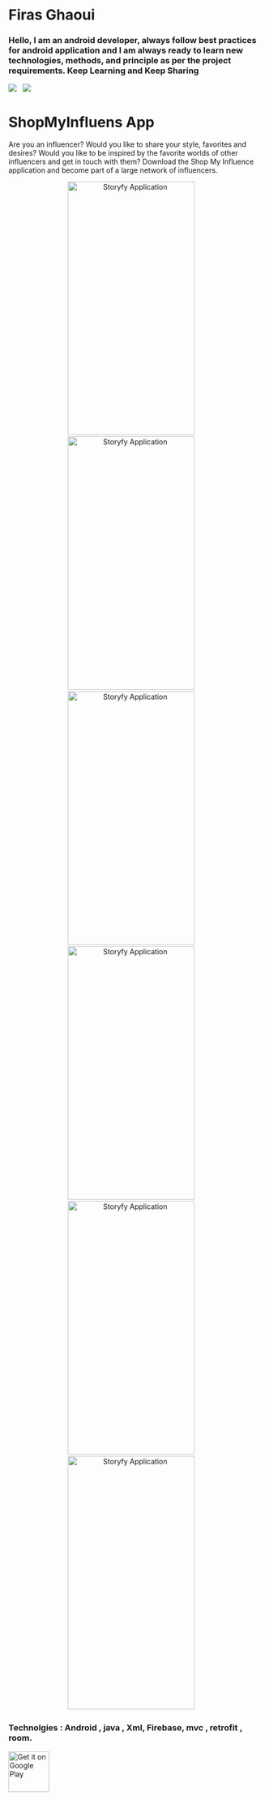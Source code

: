 # Firas Ghaoui

### Hello, I am an android developer, always follow best practices for android application and I am always ready to learn new technologies, methods, and principle as per the project requirements. Keep Learning and Keep Sharing

<a href="mailto:firas.ghaoui@gmail.com"><img src="https://img.shields.io/badge/Email-Firas-orange?style=for-the-badge&logo=minutemailer&logoColor=white"></a>&nbsp;&nbsp;&nbsp;<a href="https://www.linkedin.com/in/firas-ghaoui-653295189/" target="_blank"><img src="https://img.shields.io/badge/Linkedin-Firas-blue?style=for-the-badge&logo=linkedin&logoColor=white" ></a>&nbsp;&nbsp;&nbsp;

# ShopMyInfluens App

Are you an influencer? Would you like to share your style, favorites and desires? Would you like to be inspired by the favorite worlds of other influencers and get in touch with them? Download the Shop My Influence application and become part of a large network of influencers.

<p align="center">
<img src="https://play-lh.googleusercontent.com/HE2W53Ed3Ndr78S-412o-xTgxHIOTMWCikcFbsfP-aoydq8rV1sRuqnoCqWRKZuHChnv=w2560-h1440-rw" width="250" height = "500"  title="Storyfy Application">&nbsp;&nbsp;&nbsp;&nbsp;&nbsp;
  <img src="https://play-lh.googleusercontent.com/-yMsM03Il5xweX6-mJqycPAKfKW4PRJxr_3BfkTgn3hGOAk1T4q2XK9G8eK934uzHFE=w2560-h1440-rw" width="250" height = "500"  title="Storyfy Application">&nbsp;&nbsp;&nbsp;&nbsp;&nbsp;
    <img src="https://play-lh.googleusercontent.com/c--7jnDGTha-QLKHl8tyuP4vmaUXXWTy4MJW-l5RGH7cDkN2EiM8m9S5h6N0eIDSmg=w2560-h1440-rw" width="250" height = "500"  title="Storyfy Application">&nbsp;&nbsp;&nbsp;&nbsp;&nbsp; 
  <img src="https://play-lh.googleusercontent.com/4-Qsytl1VXaj1auwthovocFUydRRYwFnnF9-JYI0xaVgn-wHcbX8z-s2syrhU4dsiA=w2560-h1440-rw" width="250" height = "500"  title="Storyfy Application">&nbsp;&nbsp;&nbsp;&nbsp;&nbsp; 
  <img src="https://play-lh.googleusercontent.com/UewUBRKsBHloMDSgl30kKBIAwD8HgiKTyR15AvBbmHbSOAzhb-w9Q5ZrtOhEGrgTnIgU=w2560-h1440-rw" width="250" height = "500"  title="Storyfy Application">&nbsp;&nbsp;&nbsp;&nbsp;&nbsp; 
  <img src="https://play-lh.googleusercontent.com/cO5EFiqQCpT8WsMbo1tvUZRGAXYF3hhC102aj-rRT-Ggmom3eWqocqqCBpOVBCARpqGN=w2560-h1440-rw" width="250" height = "500"  title="Storyfy Application">&nbsp;&nbsp;&nbsp;&nbsp;&nbsp;
</p>

### Technolgies : Android , java , Xml, Firebase, mvc , retrofit , room.

<a href='https://play.google.com/store/apps/details?id=com.firas.shopmyinfluens&hl=fr&gl=US'><img alt='Get it on Google Play' src='https://play.google.com/intl/en_us/badges/images/generic/en_badge_web_generic.png' height='80px'/></a>

